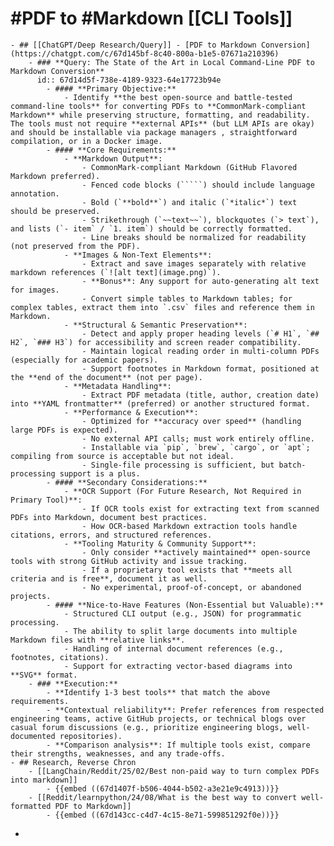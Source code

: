 # #PDF to #Markdown [[CLI Tools]]
	- ## [[ChatGPT/Deep Research/Query]] - [PDF to Markdown Conversion](https://chatgpt.com/c/67d145bf-8c40-800a-b1e5-07671a210396)
		- ### **Query: The State of the Art in Local Command-Line PDF to Markdown Conversion**
		  id:: 67d14d5f-738e-4189-9323-64e17723b94e
			- #### **Primary Objective:**
				- Identify **the best open-source and battle-tested command-line tools** for converting PDFs to **CommonMark-compliant Markdown** while preserving structure, formatting, and readability. The tools must not require **external APIs** (but LLM APIs are okay) and should be installable via package managers , straightforward compilation, or in a Docker image.
			- #### **Core Requirements:**
				- **Markdown Output**:
					- CommonMark-compliant Markdown (GitHub Flavored Markdown preferred).
					- Fenced code blocks (`````) should include language annotation.
					- Bold (`**bold**`) and italic (`*italic*`) text should be preserved.
					- Strikethrough (`~~text~~`), blockquotes (`> text`), and lists (`- item` / `1. item`) should be correctly formatted.
					- Line breaks should be normalized for readability (not preserved from the PDF).
				- **Images & Non-Text Elements**:
					- Extract and save images separately with relative markdown references (`![alt text](image.png)`).
					- **Bonus**: Any support for auto-generating alt text for images.
					- Convert simple tables to Markdown tables; for complex tables, extract them into `.csv` files and reference them in Markdown.
				- **Structural & Semantic Preservation**:
					- Detect and apply proper heading levels (`# H1`, `## H2`, `### H3`) for accessibility and screen reader compatibility.
					- Maintain logical reading order in multi-column PDFs (especially for academic papers).
					- Support footnotes in Markdown format, positioned at the **end of the document** (not per page).
				- **Metadata Handling**:
					- Extract PDF metadata (title, author, creation date) into **YAML frontmatter** (preferred) or another structured format.
				- **Performance & Execution**:
					- Optimized for **accuracy over speed** (handling large PDFs is expected).
					- No external API calls; must work entirely offline.
					- Installable via `pip`, `brew`, `cargo`, or `apt`; compiling from source is acceptable but not ideal.
					- Single-file processing is sufficient, but batch-processing support is a plus.
			- #### **Secondary Considerations:**
				- **OCR Support (For Future Research, Not Required in Primary Tool)**:
					- If OCR tools exist for extracting text from scanned PDFs into Markdown, document best practices.
					- How OCR-based Markdown extraction tools handle citations, errors, and structured references.
				- **Tooling Maturity & Community Support**:
					- Only consider **actively maintained** open-source tools with strong GitHub activity and issue tracking.
					- If a proprietary tool exists that **meets all criteria and is free**, document it as well.
					- No experimental, proof-of-concept, or abandoned projects.
			- #### **Nice-to-Have Features (Non-Essential but Valuable):**
				- Structured CLI output (e.g., JSON) for programmatic processing.
				- The ability to split large documents into multiple Markdown files with **relative links**.
				- Handling of internal document references (e.g., footnotes, citations).
				- Support for extracting vector-based diagrams into **SVG** format.
		- ### **Execution:**
			- **Identify 1-3 best tools** that match the above requirements.
			- **Contextual reliability**: Prefer references from respected engineering teams, active GitHub projects, or technical blogs over casual forum discussions (e.g., prioritize engineering blogs, well-documented repositories).
			- **Comparison analysis**: If multiple tools exist, compare their strengths, weaknesses, and any trade-offs.
	- ## Research, Reverse Chron
		- [[LangChain/Reddit/25/02/Best non-paid way to turn complex PDFs into markdown]]
			- {{embed ((67d1407f-b506-4044-b502-a3e21e9c4913))}}
		- [[Reddit/learnpython/24/08/What is the best way to convert well-formatted PDF to Markdown]]
			- {{embed ((67d143cc-c4d7-4c15-8e71-599851292f0e))}}
-